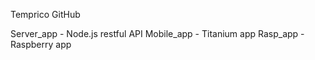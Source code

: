 Temprico GitHub

Server_app - Node.js restful API
Mobile_app - Titanium app
Rasp_app - Raspberry app